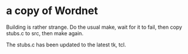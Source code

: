 # a copy of Wordnet

Building is rather strange. Do the usual make, wait for it to fail, then
copy stubs.c to src, then make again.

The stubs.c has been updated to the latest tk, tcl.

